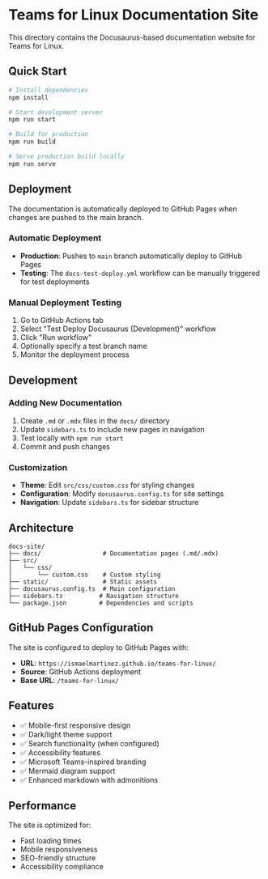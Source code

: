 # Teams for Linux Documentation Site

This directory contains the Docusaurus-based documentation website for Teams for Linux.

## Quick Start

```bash
# Install dependencies
npm install

# Start development server
npm run start

# Build for production
npm run build

# Serve production build locally
npm run serve
```

## Deployment

The documentation is automatically deployed to GitHub Pages when changes are pushed to the main branch.

### Automatic Deployment
- **Production**: Pushes to `main` branch automatically deploy to GitHub Pages
- **Testing**: The `docs-test-deploy.yml` workflow can be manually triggered for test deployments

### Manual Deployment Testing
1. Go to GitHub Actions tab
2. Select "Test Deploy Docusaurus (Development)" workflow
3. Click "Run workflow"
4. Optionally specify a test branch name
5. Monitor the deployment process

## Development

### Adding New Documentation
1. Create `.md` or `.mdx` files in the `docs/` directory
2. Update `sidebars.ts` to include new pages in navigation
3. Test locally with `npm run start`
4. Commit and push changes

### Customization
- **Theme**: Edit `src/css/custom.css` for styling changes
- **Configuration**: Modify `docusaurus.config.ts` for site settings
- **Navigation**: Update `sidebars.ts` for sidebar structure

## Architecture

```
docs-site/
├── docs/                 # Documentation pages (.md/.mdx)
├── src/
│   └── css/
│       └── custom.css    # Custom styling
├── static/               # Static assets
├── docusaurus.config.ts  # Main configuration
├── sidebars.ts          # Navigation structure
└── package.json         # Dependencies and scripts
```

## GitHub Pages Configuration

The site is configured to deploy to GitHub Pages with:
- **URL**: `https://ismaelmartinez.github.io/teams-for-linux/`
- **Source**: GitHub Actions deployment
- **Base URL**: `/teams-for-linux/`

## Features

- ✅ Mobile-first responsive design
- ✅ Dark/light theme support
- ✅ Search functionality (when configured)
- ✅ Accessibility features
- ✅ Microsoft Teams-inspired branding
- ✅ Mermaid diagram support
- ✅ Enhanced markdown with admonitions

## Performance

The site is optimized for:
- Fast loading times
- Mobile responsiveness
- SEO-friendly structure
- Accessibility compliance
